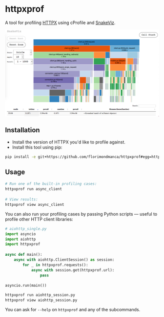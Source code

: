 # httpxprof

A tool for profiling [HTTPX](https://github.com/encode/httpx) using cProfile and [SnakeViz](https://jiffyclub.github.io/snakeviz/).

![](assets/example.png)

## Installation

- Install the version of HTTPX you'd like to profile against.
- Install this tool using pip:

```bash
pip install -e git+https://github.com/florimondmanca/httpxprof#egg=httpxprof
```

## Usage

```bash
# Run one of the built-in profiling cases:
httpxprof run async_client

# View results:
httpxprof view async_client
```

You can also run your profiling cases by passing Python scripts — useful to profile other HTTP client libraries:

```python
# aiohttp_single.py
import asyncio
import aiohttp
import httpxprof

async def main():
    async with aiohttp.ClientSession() as session:
        for _ in httpxprof.requests():
            async with session.get(httpxprof.url):
                pass

asyncio.run(main())
```

```bash
httpxprof run aiohttp_session.py
httpxprof view aiohttp_session.py
```

You can ask for `--help` on `httpxprof` and any of the subcommands.

